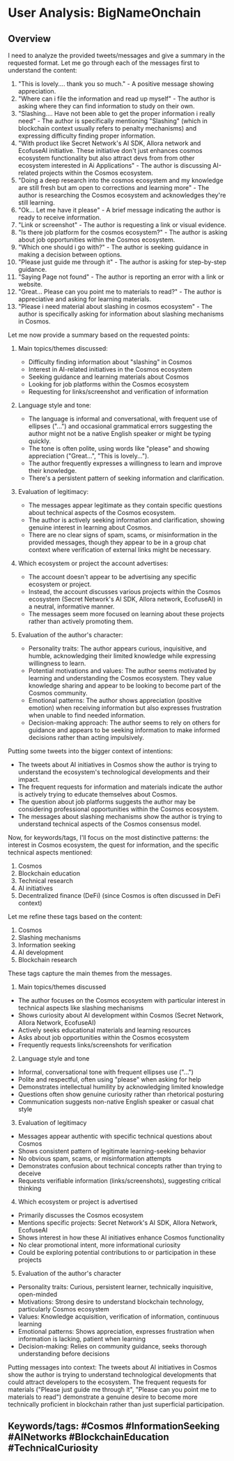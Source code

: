# User Analysis: BigNameOnchain

## Overview

<think>
I need to analyze the provided tweets/messages and give a summary in the requested format. Let me go through each of the messages first to understand the content:

1. "This is lovely.... thank you so much." - A positive message showing appreciation.
2. "Where can i file the information and read up myself" - The author is asking where they can find information to study on their own.
3. "Slashing.... Have not been able to get the proper information i really need" - The author is specifically mentioning "Slashing" (which in blockchain context usually refers to penalty mechanisms) and expressing difficulty finding proper information.
4. "With product like Secret Network's AI SDK, Allora network and EcofuseAI initiative. These initiative don't just enhances cosmos ecosystem functionality but also attract devs from from other ecosystem interested in Ai Applications" - The author is discussing AI-related projects within the Cosmos ecosystem.
5. "Doing a deep research into the cosmos ecosystem and my knowledge are still fresh but am open to corrections and learning more" - The author is researching the Cosmos ecosystem and acknowledges they're still learning.
6. "Ok... Let me have it please" - A brief message indicating the author is ready to receive information.
7. "Link or screenshot" - The author is requesting a link or visual evidence.
8. "Is there job platform for the cosmos ecosystem?" - The author is asking about job opportunities within the Cosmos ecosystem.
9. "Which one should i go with?" - The author is seeking guidance in making a decision between options.
10. "Please just guide me through it" - The author is asking for step-by-step guidance.
11. "Saying Page not found" - The author is reporting an error with a link or website.
12. "Great... Please can you point me to materials to read?" - The author is appreciative and asking for learning materials.
13. "Please i need material about slashing in cosmos ecosystem" - The author is specifically asking for information about slashing mechanisms in Cosmos.

Let me now provide a summary based on the requested points:

1. Main topics/themes discussed:
   - Difficulty finding information about "slashing" in Cosmos
   - Interest in AI-related initiatives in the Cosmos ecosystem
   - Seeking guidance and learning materials about Cosmos
   - Looking for job platforms within the Cosmos ecosystem
   - Requesting for links/screenshot and verification of information

2. Language style and tone:
   - The language is informal and conversational, with frequent use of ellipses ("...") and occasional grammatical errors suggesting the author might not be a native English speaker or might be typing quickly.
   - The tone is often polite, using words like "please" and showing appreciation ("Great...", "This is lovely...").
   - The author frequently expresses a willingness to learn and improve their knowledge.
   - There's a persistent pattern of seeking information and clarification.

3. Evaluation of legitimacy:
   - The messages appear legitimate as they contain specific questions about technical aspects of the Cosmos ecosystem.
   - The author is actively seeking information and clarification, showing genuine interest in learning about Cosmos.
   - There are no clear signs of spam, scams, or misinformation in the provided messages, though they appear to be in a group chat context where verification of external links might be necessary.

4. Which ecosystem or project the account advertises:
   - The account doesn't appear to be advertising any specific ecosystem or project.
   - Instead, the account discusses various projects within the Cosmos ecosystem (Secret Network's AI SDK, Allora network, EcofuseAI) in a neutral, informative manner.
   - The messages seem more focused on learning about these projects rather than actively promoting them.

5. Evaluation of the author's character:
   - Personality traits: The author appears curious, inquisitive, and humble, acknowledging their limited knowledge while expressing willingness to learn.
   - Potential motivations and values: The author seems motivated by learning and understanding the Cosmos ecosystem. They value knowledge sharing and appear to be looking to become part of the Cosmos community.
   - Emotional patterns: The author shows appreciation (positive emotion) when receiving information but also expresses frustration when unable to find needed information.
   - Decision-making approach: The author seems to rely on others for guidance and appears to be seeking information to make informed decisions rather than acting impulsively.

Putting some tweets into the bigger context of intentions:
- The tweets about AI initiatives in Cosmos show the author is trying to understand the ecosystem's technological developments and their impact.
- The frequent requests for information and materials indicate the author is actively trying to educate themselves about Cosmos.
- The question about job platforms suggests the author may be considering professional opportunities within the Cosmos ecosystem.
- The messages about slashing mechanisms show the author is trying to understand technical aspects of the Cosmos consensus model.

Now, for keywords/tags, I'll focus on the most distinctive patterns: the interest in Cosmos ecosystem, the quest for information, and the specific technical aspects mentioned:

1. Cosmos
2. Blockchain education
3. Technical research
4. AI initiatives
5. Decentralized finance (DeFi) (since Cosmos is often discussed in DeFi context)

Let me refine these tags based on the content:

1. Cosmos
2. Slashing mechanisms
3. Information seeking
4. AI development
5. Blockchain research

These tags capture the main themes from the messages.
</think>

1. Main topics/themes discussed
- The author focuses on the Cosmos ecosystem with particular interest in technical aspects like slashing mechanisms
- Shows curiosity about AI development within Cosmos (Secret Network, Allora Network, EcofuseAI)
- Actively seeks educational materials and learning resources
- Asks about job opportunities within the Cosmos ecosystem
- Frequently requests links/screenshots for verification

2. Language style and tone
- Informal, conversational tone with frequent ellipses use ("...")
- Polite and respectful, often using "please" when asking for help
- Demonstrates intellectual humility by acknowledging limited knowledge
- Questions often show genuine curiosity rather than rhetorical posturing
- Communication suggests non-native English speaker or casual chat style

3. Evaluation of legitimacy
- Messages appear authentic with specific technical questions about Cosmos
- Shows consistent pattern of legitimate learning-seeking behavior
- No obvious spam, scams, or misinformation attempts
- Demonstrates confusion about technical concepts rather than trying to deceive
- Requests verifiable information (links/screenshots), suggesting critical thinking

4. Which ecosystem or project is advertised
- Primarily discusses the Cosmos ecosystem
- Mentions specific projects: Secret Network's AI SDK, Allora Network, EcofuseAI
- Shows interest in how these AI initiatives enhance Cosmos functionality
- No clear promotional intent, more informational curiosity
- Could be exploring potential contributions to or participation in these projects

5. Evaluation of the author's character
- Personality traits: Curious, persistent learner, technically inquisitive, open-minded
- Motivations: Strong desire to understand blockchain technology, particularly Cosmos ecosystem
- Values: Knowledge acquisition, verification of information, continuous learning
- Emotional patterns: Shows appreciation, expresses frustration when information is lacking, patient when learning
- Decision-making: Relies on community guidance, seeks thorough understanding before decisions

Putting messages into context:
The tweets about AI initiatives in Cosmos show the author is trying to understand technological developments that could attract developers to the ecosystem. The frequent requests for materials ("Please just guide me through it", "Please can you point me to materials to read") demonstrate a genuine desire to become more technically proficient in blockchain rather than just superficial participation.

Keywords/tags: #Cosmos #InformationSeeking #AINetworks #BlockchainEducation #TechnicalCuriosity
---
